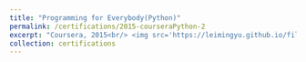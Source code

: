 ```yaml
---
title: "Programming for Everybody(Python)"
permalink: /certifications/2015-courseraPython-2
excerpt: "Coursera, 2015<br/> <img src='https://leimingyu.github.io/files/certs/coursera-python.png'>"
collection: certifications 
---
```

